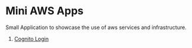 # Mini AWS Apps
Small Application to showcase the use of aws services and infrastructure.

1. [Cognito Login](./cognito-login/)
